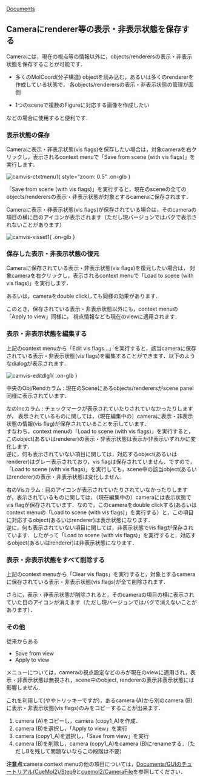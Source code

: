 [Documents](../../Documents)

## Cameraにrenderer等の表示・非表示状態を保存する
Cameraには，現在の視点等の情報以外に，objects/renderersの表示・非表示状態を保存することが可能です．

*  多くのMolCoord(分子構造) objectを読み込む，あるいは多くのrendererを作成している状態で，
各objects/renderersの表示・非表示状態の管理が面倒

*  1つのsceneで複数のFigureに対応する画像を作成したい

などの場合に使用すると便利です．

### 表示状態の保存
Cameraに表示・非表示状態(vis flags)を保存したい場合は，対象cameraを右クリックし，表示されるcontext menuで「Save from scene (with vis flags)」を実行します．


![camvis-ctxtmenu1](../../assets/images/cuemol2/CameraVisFlags/camvis-ctxtmenu1.png){ style="zoom: 0.5" .on-glb }


「Save from scene (with vis flags)」を実行すると，現在のsceneの全てのobjects/renderersの表示・非表示状態が対象とするcameraに保存されます．

Cameraに表示・非表示状態(vis flags)が保存されている場合は，そのcameraの項目の横に目のアイコンが表示されます（ただし現バージョンではバグで表示されないことがあります）


![camvis-visset1](../../assets/images/cuemol2/CameraVisFlags/camvis-visset1.png){ .on-glb }


### 保存した表示・非表示状態の復元

Cameraに保存されている表示・非表示状態(vis flags)を復元したい場合は，
対象cameraを右クリックし，表示されるcontext menuで「Load to scene (with vis flags)」を実行します．

あるいは，cameraをdouble clickしても同様の効果があります．

このとき，保存されている表示・非表示状態以外にも，context menuの「Apply to view」同様に，
視点情報なども現在のviewに適用されます．

### 表示・非表示状態を編集する
上記のcontext menuから「Edit vis flags...」を実行すると，該当cameraに保存されている表示・非表示状態(vis flags)を編集することができます．以下のようなdialogが表示されます．

![camvis-editdlg1](../../assets/images/cuemol2/CameraVisFlags/camvis-editdlg1.png){ .on-glb }



中央のObj/Rendカラム
:   現在のSceneにあるobjects/renderersがscene panel同様に表示されています．

左のIncカラム
:   チェックマークが表示されていたりされていなかったりしますが，
表示されているものに関しては，（現在編集中の）cameraに表示・非表示状態の情報(vis flag)が保存されていることを示しています．<br/>
すなわち，context menuの「Load to scene (with vis flags)」を実行すると，このobject(あるいはrenderer)の表示・非表示状態は表示か非表示いずれかに変化します．<br/>
逆に，何も表示されていない項目に関しては，対応するobject(あるいはrenderer)はグレー表示されており，vis flagは保存されていません．ですので，「Load to scene (with vis flags)」を実行しても，scene中の該当object(あるいはrenderer)の表示・非表示状態は変化しません．

右のVisカラム
:   目のアイコンが表示されていたりされていなかったりしますが，表示されているものに関しては，（現在編集中の）cameraには表示状態でvis flagが保存されています．なので，このcameraをdouble clickする(あるいはcontext menuの「Load to scene (with vis flags)」を実行する）と，この項目に対応するobject(あるいはrenderer)は表示状態になります．<br/>
逆に，何も表示されていない項目に関しては，非表示状態でvis flagが保存されています．したがって「Load to scene (with vis flags)」を実行すると，対応するobject(あるいはrenderer)は非表示状態になります．

### 表示・非表示状態をすべて削除する
上記のcontext menuから「Clear vis flags」を実行すると，対象とするcameraに保存されている表示・非表示状態(vis flags)が全て削除されます．

さらに，表示・非表示状態が削除されると，そのcameraの項目の横に表示されていた目のアイコンが消えます（ただし現バージョンではバグで消えないことがあります）．


### その他
従来からある

*  Save from view
*  Apply to view

メニューについては，cameraの視点設定などのみが現在のviewに適用され，表示・非表示状態は無視され，scene中のobject, rendererの表示非表示状態には影響しません．

これを利用して(ややトリッキーですが)，あるcamera (A)から別のcamera (B)に表示・非表示状態(vis flags)のみをコピーすることが出来ます．

1.  camera (A)をコピーし，camera (copy1_A)を作成．
1.  camera (B)を選択し，「Apply to view」を実行
1.  camera (copy1_A)を選択し，「Save from view」を実行
1.  camera (B)を削除し，camera (copy1_A)をcamera (B)にrenameする．（ただしBを残して問題ないならこの段階は不要）

**注意点**:camera context menuの他の項目については，[Documents/GUIのチュートリアル(CueMol2)/Step9](../../Documents/GUIのチュートリアル(CueMol2)/Step9)と[cuemol2/CameraFile](../../cuemol2/CameraFile)を参照してください．